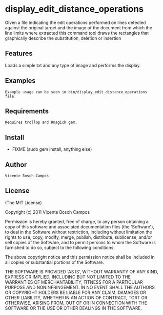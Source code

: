 display_edit_distance_operations
===========

Given a file indicating the edit operations performed on lines detected against the original target and the image
of the document from which the line limits where extracted this command tool draws the rectangles that
graphically describe the substitution, deletion or insertion

Features
--------

Loads a simple txt and any type of image and performs the display.

Examples
--------

    Example usage can be seen in bin/display_edit_distance_operations file.

Requirements
------------

    Requires trollop and Rmagick gem.

Install
-------

* FIXME (sudo gem install, anything else)

Author
------

    Vicente Bosch Campos

License
-------

(The MIT License)

Copyright (c) 2011 Vicente Bosch Campos

Permission is hereby granted, free of charge, to any person obtaining
a copy of this software and associated documentation files (the
'Software'), to deal in the Software without restriction, including
without limitation the rights to use, copy, modify, merge, publish,
distribute, sublicense, and/or sell copies of the Software, and to
permit persons to whom the Software is furnished to do so, subject to
the following conditions:

The above copyright notice and this permission notice shall be
included in all copies or substantial portions of the Software.

THE SOFTWARE IS PROVIDED 'AS IS', WITHOUT WARRANTY OF ANY KIND,
EXPRESS OR IMPLIED, INCLUDING BUT NOT LIMITED TO THE WARRANTIES OF
MERCHANTABILITY, FITNESS FOR A PARTICULAR PURPOSE AND NONINFRINGEMENT.
IN NO EVENT SHALL THE AUTHORS OR COPYRIGHT HOLDERS BE LIABLE FOR ANY
CLAIM, DAMAGES OR OTHER LIABILITY, WHETHER IN AN ACTION OF CONTRACT,
TORT OR OTHERWISE, ARISING FROM, OUT OF OR IN CONNECTION WITH THE
SOFTWARE OR THE USE OR OTHER DEALINGS IN THE SOFTWARE.
